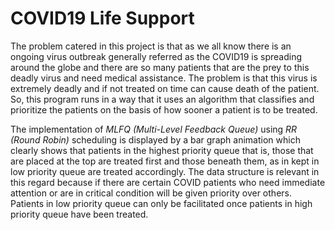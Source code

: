 # COVID19 Life Support
The problem catered in this project is that as we all know there is an ongoing virus outbreak generally referred as the COVID19 is spreading around the globe and there are so many patients that are the prey to this deadly virus and need medical assistance. The problem is that this virus is extremely deadly and if not treated on time can cause death of the patient. So, this program runs in a way that it uses an algorithm that classifies and prioritize the patients on the basis of how sooner a patient is to be treated. 

The implementation of *MLFQ (Multi-Level Feedback Queue)* using *RR (Round Robin)* scheduling is displayed by a bar graph animation which clearly shows that patients in the highest priority queue that is, those that are placed at the top are treated first and those beneath them, as in kept in low priority queue are treated accordingly. The data structure is relevant in this regard because if there are certain COVID patients who need immediate attention or are in critical condition will be given priority over others. Patients in low priority queue can only be facilitated once patients in high priority queue have been treated.
